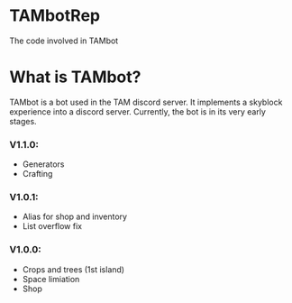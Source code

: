 # TAMbotRep
The code involved in TAMbot

# What is TAMbot?

TAMbot is a bot used in the TAM discord server. It implements a skyblock experience into a discord server. Currently, the bot is in its very early stages.

### V1.1.0:
- Generators
- Crafting

### V1.0.1:
- Alias for shop and inventory
- List overflow fix

### V1.0.0:
- Crops and trees (1st island)
- Space limiation
- Shop
